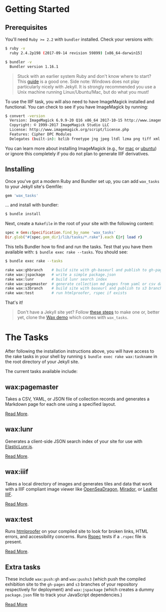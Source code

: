 # Getting Started

## Prerequisites

You'll need `Ruby >= 2.2` with `bundler` installed. Check your versions with:
```bash
$ ruby -v
  ruby 2.4.2p198 (2017-09-14 revision 59899) [x86_64-darwin15]

$ bundler -v
  Bundler version 1.16.1
```
> Stuck with an earlier system Ruby and don't know where to start? This [guide](https://learn.cloudcannon.com/jekyll/install-jekyll-on-linux/) is a good one. Side note: Windows does not play particularly nicely with Jekyll. It is strongly recommended you use a Unix machine running Linux/Ubuntu/Mac, but do what you must!

To use the IIIF task, you will also need to have ImageMagick installed and functional. You can check to see if you have ImageMagick by running:
```bash
$ convert -version
  Version: ImageMagick 6.9.9-20 Q16 x86_64 2017-10-15 http://www.imagemagick.org
  Copyright: © 1999-2017 ImageMagick Studio LLC
  License: http://www.imagemagick.org/script/license.php
  Features: Cipher DPC Modules
  Delegates (built-in): bzlib freetype jng jpeg ltdl lzma png tiff xml zlib
```

You can learn more about installing ImageMagick (e.g., for [mac](http://macappstore.org/imagemagick/) or [ubuntu](https://www.tutorialspoint.com/articles/how-to-install-imagemagick-on-ubuntu)) or ignore this completely if you do not plan to generate IIIF derivatives.

## Installing

Once you've got a modern Ruby and Bundler set up, you can add `wax_tasks` to your Jekyll site's Gemfile:

```ruby
gem 'wax_tasks'
```

... and install with bundler:

```bash
$ bundle install
```

Next, create a `Rakefile` in the root of your site with the following content:
```ruby
spec = Gem::Specification.find_by_name 'wax_tasks'
Dir.glob("#{spec.gem_dir}/lib/tasks/*.rake").each {|r| load r}
```

This tells Bundler how to find and run the tasks. Test that you have them available with: `$ bundle exec rake --tasks`. You should see:
```bash
$ bundle exec rake --tasks

rake wax:ghbranch    # build site with gh-baseurl and publish to gh-pages b...
rake wax:jspackage   # write a simple package.json
rake wax:lunr        # build lunr search index
rake wax:pagemaster  # generate collection md pages from yaml or csv data s...
rake wax:s3branch    # build site with baseurl and publish to s3 branch
rake wax:test        # run htmlproofer, rspec if exists
```

That's it!

> Don't have a Jekyll site yet? Follow [these steps](https://jekyllrb.com/docs/quickstart/) to make one or, better yet, clone the [Wax demo](https://github.com/minicomp/wax) which comes with `wax_tasks`.

# The Tasks

After following the installation instructions above, you will have access to the rake tasks in your shell by running `$ bundle exec rake wax:taskname` in the root directory of your Jekyll site.

The current tasks available include:


## wax:pagemaster

Takes a CSV, YAML, or JSON file of collection records and generates a Markdown page for each one using a specified layout.

[Read More](/wax/tasks/pagemaster#top).

## wax:lunr

Generates a client-side JSON search index of your site for use with [ElasticLunr.js](http://elasticlunr.com/).

[Read More](/wax/tasks/lunr#top).

## wax:iiif

Takes a local directory of images and generates tiles and data that work with a IIIF compliant image viewer like [OpenSeaDragon](https://openseadragon.github.io/), [Mirador](http://projectmirador.org/), or [Leaflet IIIF](https://github.com/mejackreed/Leaflet-IIIF).

[Read More](/wax/tasks/iiif#top).

## wax:test

Runs [htmlproofer](https://github.com/gjtorikian/html-proofer) on your compiled site to look for broken links, HTML errors, and accessibility concerns. Runs [Rspec](http://rspec.info/) tests if a `.rspec` file is present.

[Read More](/wax/tasks/test#top).


## Extra tasks

These include `wax:push:gh` and `wax:pushs3` (which push the compiled exhibition site to the `gh-pages` and `s3` branches of your repository respectively for deployment) and `wax:jspackage` (which creates a dummy `package.json` file to track your JavaScript dependencies.)

[Read More](/wax/tasks/extras#top)
